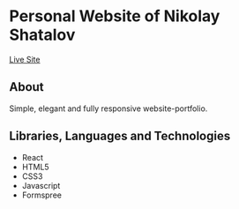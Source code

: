 # Personal Website of Nikolay Shatalov

<div align="start">
  <a href="https://nikolayshatalov.com/">Live Site</a>
</div>

## About
Simple, elegant and fully responsive website-portfolio.

## Libraries, Languages and Technologies

* React
* HTML5
* CSS3
* Javascript
* Formspree


